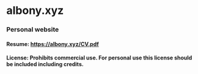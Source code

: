 # albony.xyz
### Personal website 

#### Resume: https://albony.xyz/CV.pdf
#### License: Prohibits commercial use. For personal use this license should be included including credits.
              
